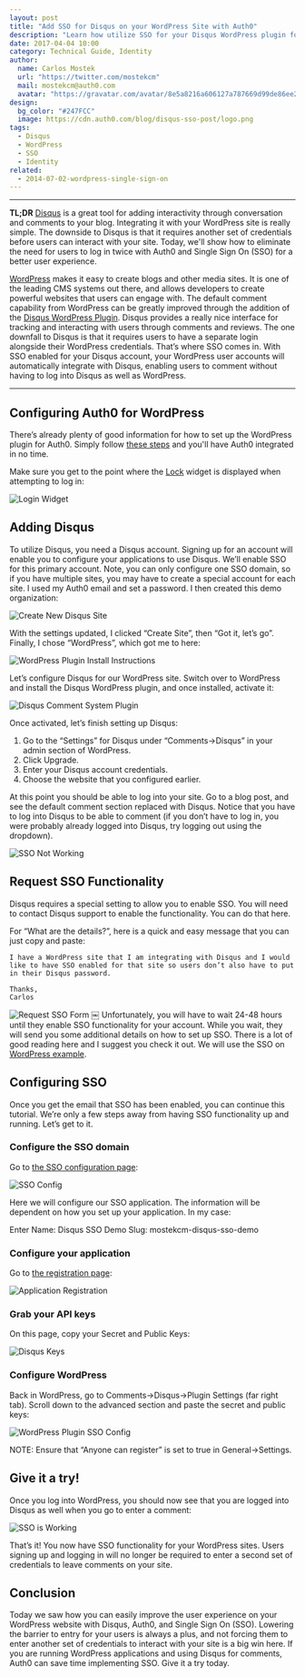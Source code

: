 ```yaml
---
layout: post
title: "Add SSO for Disqus on your WordPress Site with Auth0"
description: "Learn how utilize SSO for your Disqus WordPress plugin for your blog comments using Auth0 for authentication on the blog."
date: 2017-04-04 10:00
category: Technical Guide, Identity
author: 
  name: Carlos Mostek
  url: "https://twitter.com/mostekcm"
  mail: mostekcm@auth0.com
  avatar: "https://gravatar.com/avatar/8e5a8216a606127a787669d99de86ee2?s=200"
design: 
  bg_color: "#247FCC"
  image: https://cdn.auth0.com/blog/disqus-sso-post/logo.png
tags: 
  - Disqus
  - WordPress
  - SSO
  - Identity
related:
  - 2014-07-02-wordpress-single-sign-on
---
```


---

**TL;DR** [Disqus](https://disqus.com/) is a great tool for adding interactivity through conversation and comments to your blog.  Integrating it with your WordPress site is really simple. The downside to Disqus is that it requires another set of credentials before users can interact with your site. Today, we'll show how to eliminate the need for users to log in twice with Auth0 and Single Sign On (SSO) for a better user experience.

[WordPress](https://wordpress.org/) makes it easy to create blogs and other media sites. It is one of the leading CMS systems out there, and allows developers to create powerful websites that users can engage with. The default comment capability from WordPress can be greatly improved through the addition of the [Disqus WordPress Plugin](https://wordpress.org/plugins/disqus-comment-system/). Disqus provides a really nice interface for tracking and interacting with users through comments and reviews.  The one downfall to Disqus is that it requires users to have a separate login alongside their WordPress credentials. That’s where SSO comes in. With SSO enabled for your Disqus account, your WordPress user accounts will automatically integrate with Disqus, enabling users to comment without having to log into Disqus as well as WordPress.

---

## Configuring Auth0 for WordPress
There’s already plenty of good information for how to set up the WordPress plugin for Auth0.  Simply follow [these steps](https://auth0.com/docs/cms) and you'll have Auth0 integrated in no time.

Make sure you get to the point where the [Lock](https://www.google.com/url?q=https://auth0.com/lock&sa=D&ust=1487712650254000&usg=AFQjCNGgfaHnBtRJcZNxH4tVKkaV_vyeVA) widget is displayed when attempting to log in:

![Login Widget](https://cdn.auth0.com/blog/auth0-disqus-wordpress-sso/login-widget.png)

## Adding Disqus
To utilize Disqus, you need a Disqus account.  Signing up for an account will enable you to configure your applications to use Disqus. We’ll enable SSO for this primary account. Note, you can only configure one SSO domain, so if you have multiple sites, you may have to create a special account for each site.  I used my Auth0 email and set a password.  I then created this demo organization:

![Create New Disqus Site](https://cdn.auth0.com/blog/auth0-disqus-wordpress-sso/create-new-site.png)

With the settings updated, I clicked “Create Site”, then “Got it, let’s go”.  Finally, I chose “WordPress”, which got me to here:

![WordPress Plugin Install Instructions](https://cdn.auth0.com/blog/auth0-disqus-wordpress-sso/wordpress-plugin-install-instructions.png)

Let’s configure Disqus for our WordPress site. Switch over to WordPress and install the Disqus WordPress plugin, and once installed, activate it:

![Disqus Comment System Plugin](https://cdn.auth0.com/blog/auth0-disqus-wordpress-sso/disqus-comment-system-plugin.png)

Once activated, let’s finish setting up Disqus:

1. Go to the “Settings” for Disqus under “Comments->Disqus” in your admin section of WordPress.
1. Click Upgrade.
1. Enter your Disqus account credentials.
1. Choose the website that you configured earlier.

At this point you should be able to log into your site. Go to a blog post, and see the default comment section replaced with Disqus.  Notice that you have to log into Disqus to be able to comment (if you don’t have to log in, you were probably already logged into Disqus, try logging out using the dropdown).

![SSO Not Working](https://cdn.auth0.com/blog/auth0-disqus-wordpress-sso/sso-not-working.png)

## Request SSO Functionality
Disqus requires a special setting to allow you to enable SSO.  You will need to contact Disqus support to enable the functionality. You can do that here.

For “What are the details?”, here is a quick and easy message that you can just copy and paste:

```text
I have a WordPress site that I am integrating with Disqus and I would like to have SSO enabled for that site so users don’t also have to put in their Disqus password.

Thanks,
Carlos
```

![Request SSO Form](https://cdn.auth0.com/blog/auth0-disqus-wordpress-sso/request-sso.png)
￼
Unfortunately, you will have to wait 24-48 hours until they enable SSO functionality for your account. While you wait, they will send you some additional details on how to set up SSO. There is a lot of good reading here and I suggest you check it out. We will use the SSO on [WordPress example](https://help.disqus.com/customer/portal/articles/1148635-setting-up-sso-on-wordpress).

## Configuring SSO
Once you get the email that SSO has been enabled, you can continue this tutorial. We’re only a few steps away from having SSO functionality up and running. Let’s get to it.

### Configure the SSO domain
Go to [the SSO configuration page](https://disqus.com/api/sso/):

![SSO Config](https://cdn.auth0.com/blog/auth0-disqus-wordpress-sso/sso-config.png)

Here we will configure our SSO application. The information will be dependent on how you set up your application. In my case:

Enter Name: Disqus SSO Demo
Slug: mostekcm-disqus-sso-demo

### Configure your application
Go to [the registration page](http://disqus.com/api/applications/register/):

![Application Registration](https://cdn.auth0.com/blog/auth0-disqus-wordpress-sso/application-config.png)

### Grab your API keys
On this page, copy your Secret and Public Keys:

![Disqus Keys](https://cdn.auth0.com/blog/auth0-disqus-wordpress-sso/disqus-keys.png)

### Configure WordPress
Back in WordPress, go to Comments->Disqus->Plugin Settings (far right tab).
Scroll down to the advanced section and paste the secret and public keys:

![WordPress Plugin SSO Config](https://cdn.auth0.com/blog/auth0-disqus-wordpress-sso/wordpress-plugin-sso-config.png)

NOTE: Ensure that “Anyone can register” is set to true in General->Settings.

## Give it a try!
Once you log into WordPress, you should now see that you are logged into Disqus as well when you go to enter a comment:

![SSO is Working](https://cdn.auth0.com/blog/auth0-disqus-wordpress-sso/sso-works.png)

That’s it! You now have SSO functionality for your WordPress sites. Users signing up and logging in will no longer be required to enter a second set of credentials to leave comments on your site.

## Conclusion
Today we saw how you can easily improve the user experience on your WordPress website with Disqus, Auth0, and Single Sign On (SSO). Lowering the barrier to entry for your users is always a plus, and not forcing them to enter another set of credentials to interact with your site is a big win here. If you are running WordPress applications and using Disqus for comments, Auth0 can save time implementing SSO. Give it a try today.
